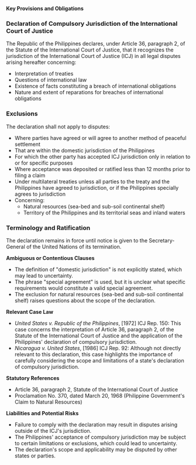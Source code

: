 **Key Provisions and Obligations**

### Declaration of Compulsory Jurisdiction of the International Court of Justice

The Republic of the Philippines declares, under Article 36, paragraph 2, of the Statute of the International Court of Justice, that it recognizes the jurisdiction of the International Court of Justice (ICJ) in all legal disputes arising hereafter concerning:

* Interpretation of treaties
* Questions of international law
* Existence of facts constituting a breach of international obligations
* Nature and extent of reparations for breaches of international obligations

### Exclusions

The declaration shall not apply to disputes:

* Where parties have agreed or will agree to another method of peaceful settlement
* That are within the domestic jurisdiction of the Philippines
* For which the other party has accepted ICJ jurisdiction only in relation to or for specific purposes
* Where acceptance was deposited or ratified less than 12 months prior to filing a claim
* Under multilateral treaties unless all parties to the treaty and the Philippines have agreed to jurisdiction, or if the Philippines specially agrees to jurisdiction
* Concerning:
	+ Natural resources (sea-bed and sub-soil continental shelf)
	+ Territory of the Philippines and its territorial seas and inland waters

### Terminology and Ratification

The declaration remains in force until notice is given to the Secretary-General of the United Nations of its termination.

**Ambiguous or Contentious Clauses**

* The definition of "domestic jurisdiction" is not explicitly stated, which may lead to uncertainty.
* The phrase "special agreement" is used, but it is unclear what specific requirements would constitute a valid special agreement.
* The exclusion for natural resources (sea-bed and sub-soil continental shelf) raises questions about the scope of the declaration.

**Relevant Case Law**

* _United States v. Republic of the Philippines_, [1972] ICJ Rep. 150: This case concerns the interpretation of Article 36, paragraph 2, of the Statute of the International Court of Justice and the application of the Philippines' declaration of compulsory jurisdiction.
* _Nicaragua v. United States_, [1986] ICJ Rep. 92: Although not directly relevant to this declaration, this case highlights the importance of carefully considering the scope and limitations of a state's declaration of compulsory jurisdiction.

**Statutory References**

* Article 36, paragraph 2, Statute of the International Court of Justice
* Proclamation No. 370, dated March 20, 1968 (Philippine Government's Claim to Natural Resources)

**Liabilities and Potential Risks**

* Failure to comply with the declaration may result in disputes arising outside of the ICJ's jurisdiction.
* The Philippines' acceptance of compulsory jurisdiction may be subject to certain limitations or exclusions, which could lead to uncertainty.
* The declaration's scope and applicability may be disputed by other states or parties.
